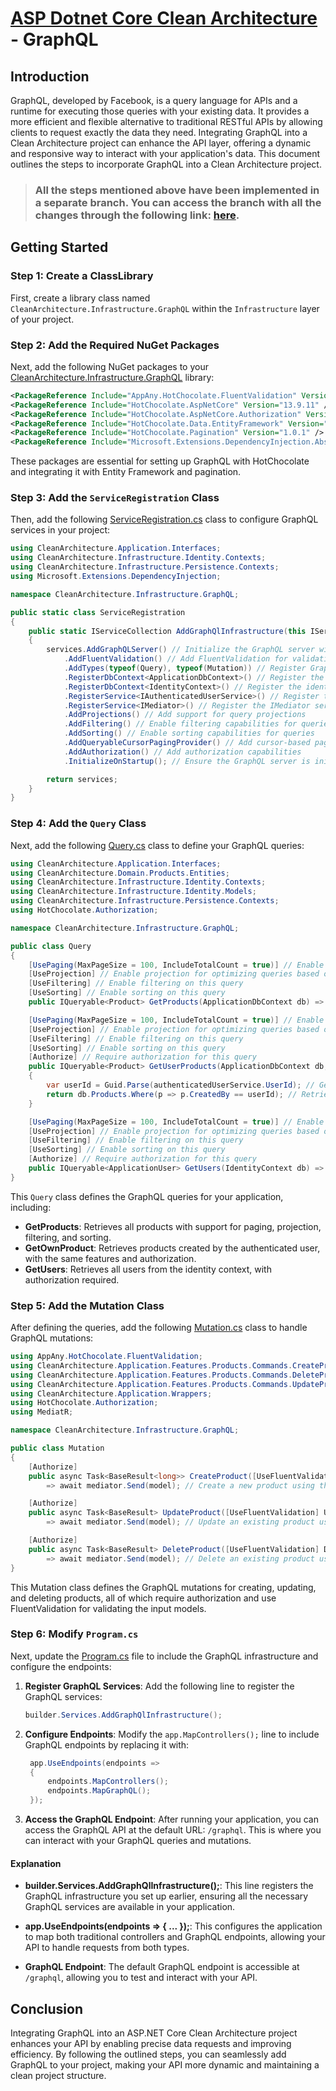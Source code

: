 # [ASP Dotnet Core Clean Architecture](../README.md) - GraphQL

## Introduction

GraphQL, developed by Facebook, is a query language for APIs and a runtime for executing those queries with your existing data. It provides a more efficient and flexible alternative to traditional RESTful APIs by allowing clients to request exactly the data they need. Integrating GraphQL into a Clean Architecture project can enhance the API layer, offering a dynamic and responsive way to interact with your application's data. This document outlines the steps to incorporate GraphQL into a Clean Architecture project.

> ### All the steps mentioned above have been implemented in a separate branch. You can access the branch with all the changes through the following link: [here](https://github.com/samanazadi1996/Sam.CleanArchitecture/tree/GraphQL).

## Getting Started

### Step 1: Create a ClassLibrary 
First, create a library class named `CleanArchitecture.Infrastructure.GraphQL` within the `Infrastructure` layer of your project.

### Step 2: Add the Required NuGet Packages
Next, add the following NuGet packages to your [CleanArchitecture.Infrastructure.GraphQL](https://github.com/samanazadi1996/Sam.CleanArchitecture/blob/GraphQL/Source/Src/Infrastructure/CleanArchitecture.Infrastructure.GraphQL/CleanArchitecture.Infrastructure.GraphQL.csproj) library:

``` xml
<PackageReference Include="AppAny.HotChocolate.FluentValidation" Version="0.11.1" />
<PackageReference Include="HotChocolate.AspNetCore" Version="13.9.11" />
<PackageReference Include="HotChocolate.AspNetCore.Authorization" Version="13.9.11" />
<PackageReference Include="HotChocolate.Data.EntityFramework" Version="13.9.11" />
<PackageReference Include="HotChocolate.Pagination" Version="1.0.1" />
<PackageReference Include="Microsoft.Extensions.DependencyInjection.Abstractions" Version="8.0.1" />
```

These packages are essential for setting up GraphQL with HotChocolate and integrating it with Entity Framework and pagination.


### Step 3: Add the `ServiceRegistration` Class
Then, add the following [ServiceRegistration.cs](https://github.com/samanazadi1996/Sam.CleanArchitecture/blob/GraphQL/Source/Src/Infrastructure/CleanArchitecture.Infrastructure.GraphQL/ServiceRegistration.cs) class to configure GraphQL services in your project:
``` c#
using CleanArchitecture.Application.Interfaces;
using CleanArchitecture.Infrastructure.Identity.Contexts;
using CleanArchitecture.Infrastructure.Persistence.Contexts;
using Microsoft.Extensions.DependencyInjection;

namespace CleanArchitecture.Infrastructure.GraphQL;

public static class ServiceRegistration
{
    public static IServiceCollection AddGraphQlInfrastructure(this IServiceCollection services)
    {
        services.AddGraphQLServer() // Initialize the GraphQL server with HotChocolate
            .AddFluentValidation() // Add FluentValidation for validation
            .AddTypes(typeof(Query), typeof(Mutation)) // Register GraphQL query and mutation types
            .RegisterDbContext<ApplicationDbContext>() // Register the application database context
            .RegisterDbContext<IdentityContext>() // Register the identity database context
            .RegisterService<IAuthenticatedUserService>() // Register the authenticated user service for dependency injection
            .RegisterService<IMediator>() // Register the IMediator service for handling requests and responses
            .AddProjections() // Add support for query projections
            .AddFiltering() // Enable filtering capabilities for queries
            .AddSorting() // Enable sorting capabilities for queries
            .AddQueryableCursorPagingProvider() // Add cursor-based pagination support
            .AddAuthorization() // Add authorization capabilities
            .InitializeOnStartup(); // Ensure the GraphQL server is initialized on application startup

        return services;
    }
}
```
### Step 4: Add the `Query` Class
Next, add the following [Query.cs](https://github.com/samanazadi1996/Sam.CleanArchitecture/blob/GraphQL/Source/Src/Infrastructure/CleanArchitecture.Infrastructure.GraphQL/Query.cs) class to define your GraphQL queries:

``` c#
using CleanArchitecture.Application.Interfaces;
using CleanArchitecture.Domain.Products.Entities;
using CleanArchitecture.Infrastructure.Identity.Contexts;
using CleanArchitecture.Infrastructure.Identity.Models;
using CleanArchitecture.Infrastructure.Persistence.Contexts;
using HotChocolate.Authorization;

namespace CleanArchitecture.Infrastructure.GraphQL;

public class Query
{
    [UsePaging(MaxPageSize = 100, IncludeTotalCount = true)] // Enable pagination with a maximum page size and total count
    [UseProjection] // Enable projection for optimizing queries based on requested fields
    [UseFiltering] // Enable filtering on this query
    [UseSorting] // Enable sorting on this query
    public IQueryable<Product> GetProducts(ApplicationDbContext db) => db.Products; // Retrieve all products from the database

    [UsePaging(MaxPageSize = 100, IncludeTotalCount = true)] // Enable pagination with a maximum page size and total count
    [UseProjection] // Enable projection for optimizing queries based on requested fields
    [UseFiltering] // Enable filtering on this query
    [UseSorting] // Enable sorting on this query
    [Authorize] // Require authorization for this query
    public IQueryable<Product> GetUserProducts(ApplicationDbContext db, IAuthenticatedUserService authenticatedUserService)
    {
        var userId = Guid.Parse(authenticatedUserService.UserId); // Get the current user's ID
        return db.Products.Where(p => p.CreatedBy == userId); // Retrieve products created by the current user
    }

    [UsePaging(MaxPageSize = 100, IncludeTotalCount = true)] // Enable pagination with a maximum page size and total count
    [UseProjection] // Enable projection for optimizing queries based on requested fields
    [UseFiltering] // Enable filtering on this query
    [UseSorting] // Enable sorting on this query
    [Authorize] // Require authorization for this query
    public IQueryable<ApplicationUser> GetUsers(IdentityContext db) => db.Users; // Retrieve all users from the identity database
}
```

This `Query` class defines the GraphQL queries for your application, including:

- **GetProducts**: Retrieves all products with support for paging, projection, filtering, and sorting.
- **GetOwnProduct**: Retrieves products created by the authenticated user, with the same features and authorization.
- **GetUsers**: Retrieves all users from the identity context, with authorization required.

### Step 5: Add the Mutation Class
After defining the queries, add the following [Mutation.cs](https://github.com/samanazadi1996/Sam.CleanArchitecture/blob/GraphQL/Source/Src/Infrastructure/CleanArchitecture.Infrastructure.GraphQL/Mutation.cs) class to handle GraphQL mutations:
```c#
using AppAny.HotChocolate.FluentValidation;
using CleanArchitecture.Application.Features.Products.Commands.CreateProduct;
using CleanArchitecture.Application.Features.Products.Commands.DeleteProduct;
using CleanArchitecture.Application.Features.Products.Commands.UpdateProduct;
using CleanArchitecture.Application.Wrappers;
using HotChocolate.Authorization;
using MediatR;

namespace CleanArchitecture.Infrastructure.GraphQL;

public class Mutation
{
    [Authorize]
    public async Task<BaseResult<long>> CreateProduct([UseFluentValidation] CreateProductCommand model, IMediator mediator)
        => await mediator.Send(model); // Create a new product using the provided command and mediator

    [Authorize]
    public async Task<BaseResult> UpdateProduct([UseFluentValidation] UpdateProductCommand model, IMediator mediator)
        => await mediator.Send(model); // Update an existing product using the provided command and mediator

    [Authorize]
    public async Task<BaseResult> DeleteProduct([UseFluentValidation] DeleteProductCommand model, IMediator mediator)
        => await mediator.Send(model); // Delete an existing product using the provided command and mediator
}
```
This Mutation class defines the GraphQL mutations for creating, updating, and deleting products, all of which require authorization and use FluentValidation for validating the input models.

### Step 6: Modify `Program.cs`
Next, update the [Program.cs](https://github.com/samanazadi1996/Sam.CleanArchitecture/blob/GraphQL/Source/Src/Presentation/CleanArchitecture.WebApi/Program.cs) file to include the GraphQL infrastructure and configure the endpoints:

1. **Register GraphQL Services**: 
   Add the following line to register the GraphQL services:
   ```c#
   builder.Services.AddGraphQlInfrastructure();   
   ```

2. **Configure Endpoints**:
   Modify the `app.MapControllers();` line to include GraphQL endpoints by replacing it with:
   ```c#
    app.UseEndpoints(endpoints =>
    {
        endpoints.MapControllers();
        endpoints.MapGraphQL();
    });
   ```
3. **Access the GraphQL Endpoint**: After running your application, you can access the GraphQL API at the default URL: `/graphql`. This is where you can interact with your GraphQL queries and mutations.


#### Explanation

- **builder.Services.AddGraphQlInfrastructure();**: This line registers the GraphQL infrastructure you set up earlier, ensuring all the necessary GraphQL services are available in your application.

- **app.UseEndpoints(endpoints => { ... });**: This configures the application to map both traditional controllers and GraphQL endpoints, allowing your API to handle requests from both types.

- **GraphQL Endpoint**: The default GraphQL endpoint is accessible at `/graphql`, allowing you to test and interact with your API.

## Conclusion

Integrating GraphQL into an ASP.NET Core Clean Architecture project enhances your API by enabling precise data requests and improving efficiency. By following the outlined steps, you can seamlessly add GraphQL to your project, making your API more dynamic and maintaining a clean project structure.


